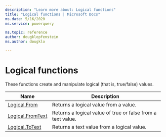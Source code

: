 ```yaml
---
description: "Learn more about: Logical functions"
title: "Logical functions | Microsoft Docs"
ms.date: 5/16/2020
ms.service: powerquery

ms.topic: reference
author: dougklopfenstein
ms.author: dougklo

---
```

# Logical functions

These functions create and manipulate logical (that is, true/false) values.

|Name|Description|
|------------|---------------|
|[Logical.From](logical-from.md)|Returns a logical value from a value.|
|[Logical.FromText](logical-fromtext.md)|Returns a logical value of true or false from a text value.|
|[Logical.ToText](logical-totext.md)|Returns a text value from a logical value.|
